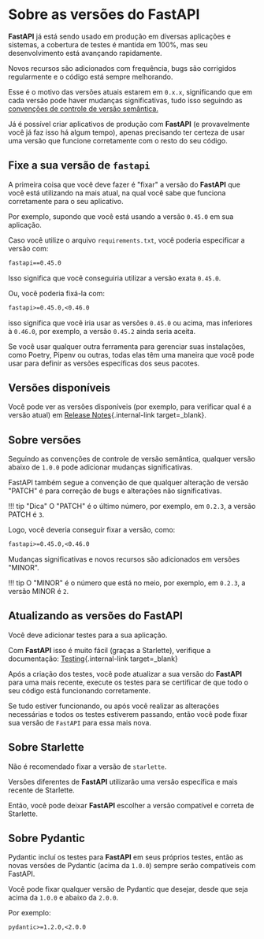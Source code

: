 # Sobre as versões do FastAPI

**FastAPI** já está sendo usado em produção em diversas aplicações e sistemas, a cobertura de testes é mantida em 100%, mas seu desenvolvimento está avançando rapidamente.

Novos recursos são adicionados com frequência, bugs são corrigidos regularmente e o código está sempre melhorando.

Esse é o motivo das versões atuais estarem em `0.x.x`, significando que em cada versão pode haver mudanças significativas, tudo isso seguindo as <a href="https://semver.org/lang/pt-BR/" class="external-link" target="_blank">convenções de controle de versão semântica.</a>

Já é possível criar aplicativos de produção com **FastAPI** (e provavelmente você já faz isso há algum tempo), apenas precisando ter certeza de usar uma versão que funcione corretamente com o resto do seu código.

## Fixe a sua versão de `fastapi`

A primeira coisa que você deve fazer é "fixar" a versão do **FastAPI** que você está utilizando na mais atual, na qual você sabe que funciona corretamente para o seu aplicativo.

Por exemplo, supondo que você está usando a versão `0.45.0` em sua aplicação.

Caso você utilize o arquivo `requirements.txt`, você poderia especificar a versão com:

```txt
fastapi==0.45.0
```

Isso significa que você conseguiria utilizar a versão exata `0.45.0`.

Ou, você poderia fixá-la com:

```txt
fastapi>=0.45.0,<0.46.0
```

isso significa que você iria usar as versões `0.45.0` ou acima, mas inferiores à `0.46.0`, por exemplo, a versão `0.45.2` ainda seria aceita.

Se você usar qualquer outra ferramenta para gerenciar suas instalações, como Poetry, Pipenv ou outras, todas elas têm uma maneira que você pode usar para definir as versões específicas dos seus pacotes.

## Versões disponíveis

Você pode ver as versões disponíveis (por exemplo, para verificar qual é a versão atual) em [Release Notes](../release-notes.md){.internal-link target=\_blank}.

## Sobre versões

Seguindo as convenções de controle de versão semântica, qualquer versão abaixo de `1.0.0` pode adicionar mudanças significativas.

FastAPI também segue a convenção de que qualquer alteração de versão "PATCH" é para correção de bugs e alterações não significativas.

!!! tip "Dica"
    O "PATCH" é o último número, por exemplo, em `0.2.3`, a versão PATCH é `3`.

Logo, você deveria conseguir fixar a versão, como:

```txt
fastapi>=0.45.0,<0.46.0
```

Mudanças significativas e novos recursos são adicionados em versões "MINOR".

!!! tip
    O "MINOR" é o número que está no meio, por exemplo, em `0.2.3`, a versão MINOR é `2`.

## Atualizando as versões do FastAPI

Você deve adicionar testes para a sua aplicação.

Com **FastAPI** isso é muito fácil (graças a Starlette), verifique a documentação: [Testing](../tutorial/testing.md){.internal-link target=\_blank}

Após a criação dos testes, você pode atualizar a sua versão do **FastAPI** para uma mais recente, execute os testes para se certificar de que todo o seu código está funcionando corretamente.

Se tudo estiver funcionando, ou após você realizar as alterações necessárias e todos os testes estiverem passando, então você pode fixar sua versão de `FastAPI` para essa mais nova.

## Sobre Starlette

Não é recomendado fixar a versão de `starlette`.

Versões diferentes de **FastAPI** utilizarão uma versão específica e mais recente de Starlette.

Então, você pode deixar **FastAPI** escolher a versão compatível e correta de Starlette.

## Sobre Pydantic

Pydantic incluí os testes para **FastAPI** em seus próprios testes, então as novas versões de Pydantic (acima da `1.0.0`) sempre serão compatíveis com FastAPI.

Você pode fixar qualquer versão de Pydantic que desejar, desde que seja acima da `1.0.0` e abaixo da `2.0.0`.

Por exemplo:

```txt
pydantic>=1.2.0,<2.0.0
```
